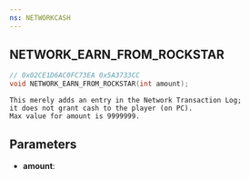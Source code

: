 ```yaml
---
ns: NETWORKCASH
---
```

## NETWORK_EARN_FROM_ROCKSTAR

```c
// 0x02CE1D6AC0FC73EA 0x5A3733CC
void NETWORK_EARN_FROM_ROCKSTAR(int amount);
```

```
This merely adds an entry in the Network Transaction Log;   
it does not grant cash to the player (on PC).  
Max value for amount is 9999999.  
```

## Parameters
* **amount**: 

